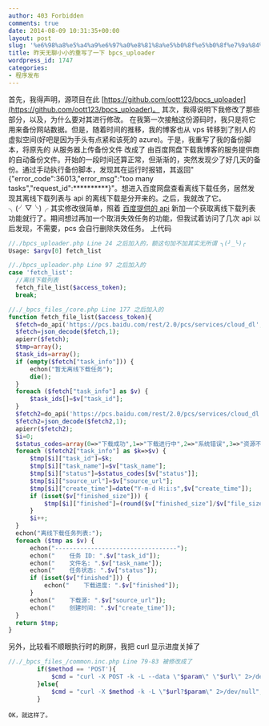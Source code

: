 ```yaml
---
author: 403 Forbidden
comments: true
date: 2014-08-09 10:31:35+00:00
layout: post
slug: '%e6%98%a8%e5%a4%a9%e6%97%a0%e8%81%8a%e5%b0%8f%e5%b0%8f%e7%9a%84%e9%87%8d%e5%86%99%e4%ba%86%e4%b8%80%e4%b8%8b-bpcs_uploader'
title: 昨天无聊小小的重写了一下 bpcs_uploader
wordpress_id: 1747
categories:
- 程序发布
---
```

   首先，我得声明，源项目在此 [https://github.com/oott123/bpcs_uploader](https://github.com/oott123/bpcs_uploader)。
    其次，我得说明下我修改了那些部分，以及，为什么要对其进行修改。
    在我第一次接触这份源码时，我只是将它用来备份网站数据。但是，随着时间的推移，我的博客也从 vps 转移到了别人的虚拟空间(好吧是因为手头有点紧和该死的 azure)。于是，我重写了我的备份脚本，将原先的 从服务器上传备份文件 改成了 由百度网盘下载我博客的服务提供商的自动备份文件。开始的一段时间还算正常，但渐渐的，突然发现少了好几天的备份。通过手动执行备份脚本，发现其在运行时报错，其返回"{"error_code":36013,"error_msg":"too many tasks","request_id":**********}"。想进入百度网盘查看离线下载任务，居然发现其离线下载列表与 api 的离线下载是分开来的。之后，我就改了它。╮(╯▽╰)╭
    其实修改很简单，照着 [百度提供的 api](http://developer.baidu.com/wiki/index.php?title=docs/pcs/rest/file_data_apis_list) 新加一个获取离线下载列表功能就行了。期间想过再加一个取消失效任务的功能，但我试着访问了几次 api 以后发现，不需要，pcs 会自行删除失效任务。
    上代码
```php
//./bpcs_uploader.php Line 24 之后加入的，额这句加不加其实无所谓 ╮(╯_╰)╭
Usage: $argv[0] fetch_list
```

```php
//./bpcs_uploader.php Line 97 之后加入的
case 'fetch_list':
  //离线下载列表
  fetch_file_list($access_token);
  break;
```

```php
//./_bpcs_files_/core.php Line 177 之后加入的
function fetch_file_list($access_token){
  $fetch=do_api('https://pcs.baidu.com/rest/2.0/pcs/services/cloud_dl',"method=list_task&access_token=".$access_token,'POST');
  $fetch=json_decode($fetch,1);
  apierr($fetch);
  $tmp=array();
  $task_ids=array();
  if (empty($fetch["task_info"])) {
      echon("暂无离线下载任务");
      die();
  }
  foreach ($fetch["task_info"] as $v) {
      $task_ids[]=$v["task_id"];
  }
  $fetch2=do_api('https://pcs.baidu.com/rest/2.0/pcs/services/cloud_dl',"method=query_task&op_type=1&access_token=".$access_token."&task_ids=".implode(",",$task_ids),'POST');
  $fetch2=json_decode($fetch2,1);
  apierr($fetch2);
  $i=0;
  $status_codes=array(0=>"下载成功",1=>"下载进行中",2=>"系统错误",3=>"资源不存在",4=>"下载超时",5=>"资源存在但下载失败",6=>"存储空间不足",7=>"目标地址数据已存在",8=>"任务取消");
  foreach ($fetch2["task_info"] as $k=>$v) {
      $tmp[$i]["task_id"]=$k;
      $tmp[$i]["task_name"]=$v["task_name"];
      $tmp[$i]["status"]=$status_codes[$v["status"]];
      $tmp[$i]["source_url"]=$v["source_url"];
      $tmp[$i]["create_time"]=date("Y-m-d H:i:s",$v["create_time"]);
      if (isset($v["finished_size"])) {
          $tmp[$i]["finished"]=(round($v["finished_size"]/$v["file_size"]*10000)/100)."%";
      }
      $i++;
  }
  echon("离线下载任务列表:");
  foreach ($tmp as $v) {
      echon("----------------------------------");
      echon("    任务 ID: ".$v["task_id"]);
      echon("    文件名: ".$v["task_name"]);
      echon("    任务状态: ".$v["status"]);
      if (isset($v["finished"])) {
          echon("    下载进度: ".$v["finished"]);
      }
      echon("    下载源: ".$v["source_url"]);
      echon("    创建时间: ".$v["create_time"]);
  }
  return $tmp;
}
```

另外，比较看不顺眼执行时的刷屏，我把 curl 显示进度关掉了
```php
//./_bpcs_files_/common.inc.php Line 79-83 被修改成了
		if($method == 'POST'){
			$cmd = "curl -X POST -k -L --data \"$param\" \"$url\" 2>/dev/null";
		}else{
			$cmd = "curl -X $method -k -L \"$url?$param\" 2>/dev/null";
		}
```


    OK，就这样了。
